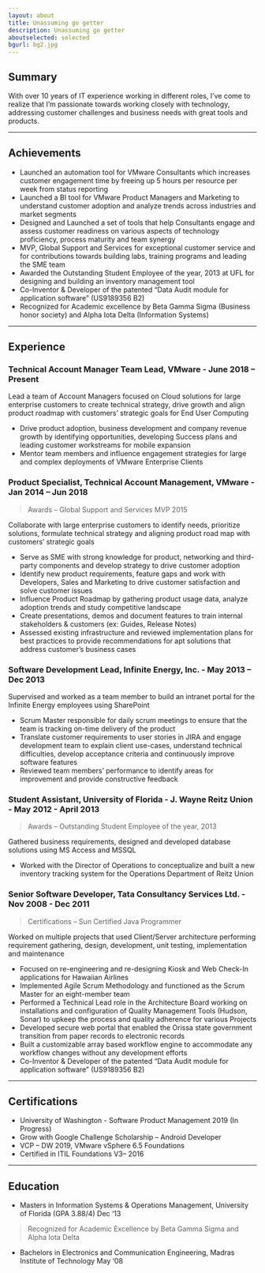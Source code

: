 ```yaml
---
layout: about
title: Unassuming go getter
description: Unassuming go getter
aboutselected: selected
bgurl: bg2.jpg
---
```


## [](#header-2)Summary

With over 10 years of IT experience working in different roles, I’ve come to realize that I’m passionate towards working closely with technology, addressing customer challenges and business needs with great tools and products.

* * *

## [](#header-2)Achievements

* Launched an automation tool for VMware Consultants which increases customer engagement time by freeing up 5 hours per resource per week from status reporting
* Launched a BI tool for VMware Product Managers and Marketing to understand customer adoption and analyze trends across industries and market segments
*	Designed and Launched a set of tools that help Consultants engage and assess customer readiness on various aspects of technology proficiency, process maturity and team synergy
*	MVP, Global Support and Services for exceptional customer service and for contributions towards building labs, training programs and leading the SME team
*	Awarded the Outstanding Student Employee of the year, 2013 at UFL for designing and building an inventory management tool
*	Co-Inventor & Developer of the patented “Data Audit module for application software” (US9189356 B2)
* Recognized for Academic excellence by Beta Gamma Sigma (Business honor society) and Alpha Iota Delta (Information Systems)

* * *

## [](#header-2)Experience
### [](#header-3)Technical Account Manager Team Lead, VMware - June 2018 – Present

Lead a team of Account Managers focused on Cloud solutions for large enterprise customers to create technical strategy, drive growth and align product roadmap with customers’ strategic goals for End User Computing
*	Drive product adoption, business development and company revenue growth by identifying opportunities, developing Success plans and leading customer workstreams for mobile expansion
*	Mentor team members and influence engagement strategies for large and complex deployments of VMware Enterprise Clients

### [](#header-3)Product Specialist, Technical Account Management, VMware - Jan 2014 – Jun 2018
>Awards – Global Support and Services MVP 2015

Collaborate with large enterprise customers to identify needs, prioritize solutions, formulate technical strategy and aligning product road map with customers’ strategic goals
*	Serve as SME with strong knowledge for product, networking and third-party components and develop strategy to drive customer adoption
*	Identify new product requirements, feature gaps and work with Developers, Sales and Marketing to drive customer satisfaction and solve customer issues
*	Influence Product Roadmap by gathering product usage data, analyze adoption trends and study competitive landscape
*	Create presentations, demos and document features to train internal stakeholders & customers (ex: Guides, Release Notes)
*	Assessed existing infrastructure and reviewed implementation plans for best practices to provide recommendations for apt solutions that address customer’s business cases

### [](#header-3)Software Development Lead, Infinite Energy, Inc. - May 2013 – Dec 2013

Supervised and worked as a team member to build an intranet portal for the Infinite Energy employees using SharePoint
*	Scrum Master responsible for daily scrum meetings to ensure that the team is tracking on-time delivery of the product
*	Translate customer requirements to user stories in JIRA and engage development team to explain client use-cases, understand technical difficulties, develop acceptance criteria and continuously improve software features
*	Reviewed team members’ performance to identify areas for improvement and provide constructive feedback

### [](#header-3)Student Assistant, University of Florida - J. Wayne Reitz Union - May 2012 - April 2013
>Awards – Outstanding Student Employee of the year, 2013

Gathered business requirements, designed and developed database solutions using MS Access and MSSQL
*	Worked with the Director of Operations to conceptualize and built a new inventory tracking system for the Operations Department of Reitz Union

### [](#header-3)Senior Software Developer, Tata Consultancy Services Ltd. - Nov 2008 - Dec 2011
>Certifications – Sun Certified Java Programmer

Worked on multiple projects that used Client/Server architecture performing requirement gathering, design, development, unit testing, implementation and maintenance
*	Focused on re-engineering and re-designing Kiosk and Web Check-In applications for Hawaiian Airlines
*	Implemented Agile Scrum Methodology and functioned as the Scrum Master for an eight-member team
*	Performed a Technical Lead role in the Architecture Board working on installations and configuration of Quality Management Tools (Hudson, Sonar) to upkeep the process and quality adherence for various Projects
*	Developed secure web portal that enabled the Orissa state government transition from paper records to electronic records
*	Built a customizable array based workflow engine to accommodate any workflow changes without any development efforts
*	Co-Inventor & Developer of the patented “Data Audit module for application software” (US9189356 B2)

* * *

## [](#header-2)Certifications
*	University of Washington - Software Product Management 2019 (In Progress)
*	Grow with Google Challenge Scholarship – Android Developer
*	VCP – DW 2019, VMware vSphere 6.5 Foundations
*	Certified in ITIL Foundations V3– 2016

* * *

## [](#header-2)Education
*	Masters in Information Systems & Operations Management, University of Florida 	(GPA 3.88/4)   Dec ‘13
>Recognized for Academic Excellence by Beta Gamma Sigma and Alpha Iota Delta

*	Bachelors in Electronics and Communication Engineering, Madras Institute of Technology	May ‘08
